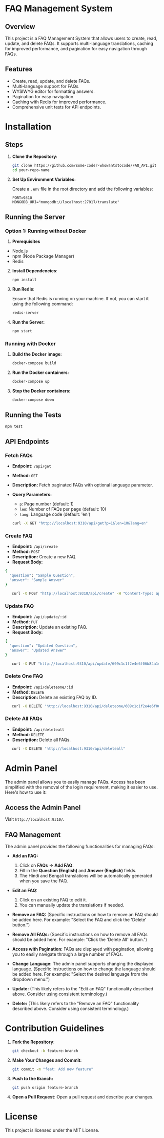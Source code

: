 # FAQ Management System

## Overview
This project is a FAQ Management System that allows users to create, read, update, and delete FAQs. It supports multi-language translations, caching for improved performance, and pagination for easy navigation through FAQs.

## Features
- Create, read, update, and delete FAQs.
- Multi-language support for FAQs.
- WYSIWYG editor for formatting answers.
- Pagination for easy navigation.
- Caching with Redis for improved performance.
- Comprehensive unit tests for API endpoints.

# Installation

## Steps

1.  **Clone the Repository:**

    ```bash
    git clone https://github.com/some-coder-whowantstocode/FAQ_API.git
    cd your-repo-name
    ```

2.  **Set Up Environment Variables:**

    Create a `.env` file in the root directory and add the following variables:

    ```env
    PORT=9310
    MONGODB_URI="mongodb://localhost:27017/translate"
    ```

## Running the Server

### Option 1: Running without Docker


1. **Prerequisites**

*   Node.js
*   npm (Node Package Manager)
*   Redis

2.  **Install Dependencies:**

    ```bash
    npm install
    ```

3.  **Run Redis:**

    Ensure that Redis is running on your machine. If not, you can start it using the following command:

    ```bash
    redis-server
    ```

4.  **Run the Server:**

    ```bash
    npm start
    ```

### Running with Docker

1.  **Build the Docker image:**

    ```bash
    docker-compose build
    ```

2.  **Run the Docker containers:**

    ```bash
    docker-compose up
    ```

3.  **Stop the Docker containers:**

    ```bash
    docker-compose down
    ```

## Running the Tests

```bash
npm test
```

## API Endpoints

### Fetch FAQs

*   **Endpoint:** `/api/get`
*   **Method:** `GET`
*   **Description:** Fetch paginated FAQs with optional language parameter.
*   **Query Parameters:**
    *   `p`: Page number (default: 1)
    *   `len`: Number of FAQs per page (default: 10)
    *   `lang`: Language code (default: 'en')

    ```bash 
    curl -X GET "http://localhost:9310/api/get?p=1&len=10&lang=en"
    ```

### Create FAQ

*   **Endpoint:** `/api/create`
*   **Method:** `POST`
*   **Description:** Create a new FAQ.
*   **Request Body:**

```bash
{
  "question": "Sample Question",
  "answer": "Sample Answer"
}
```
 ```bash 
    curl -X POST "http://localhost:9310/api/create" -H "Content-Type: application/json" -d '{"question": "Sample Question", "answer": "Sample Answer"}'

```

### Update FAQ

*   **Endpoint:** `/api/update/:id`
*   **Method:** `PUT`
*   **Description:** Update an existing FAQ.
*   **Request Body:**

```bash
{
  "question": "Updated Question",
  "answer": "Updated Answer"
}
```
 ```bash 
    curl -X PUT "http://localhost:9310/api/update/609c1c1f2e4e6f06b84a1c1e" -H "Content-Type: application/json" -d '{"question": "Updated Question", "answer": "Updated Answer"}'

```

### Delete One FAQ

*   **Endpoint:** `/api/deleteone/:id`
*   **Method:** `DELETE`
*   **Description:** Delete an existing FAQ by ID.

 ```bash 
    curl -X DELETE "http://localhost:9310/api/deleteone/609c1c1f2e4e6f06b84a1c1e"

```

### Delete All FAQs

*   **Endpoint:** `/api/deleteall`
*   **Method:** `DELETE`
*   **Description:** Delete all FAQs.

 ```bash 
    curl -X DELETE "http://localhost:9310/api/deleteall"
```

# Admin Panel

The admin panel allows you to easily manage FAQs.  Access has been simplified with the removal of the login requirement, making it easier to use. Here's how to use it:

## Access the Admin Panel

Visit `http://localhost:9310/`.

## FAQ Management

The admin panel provides the following functionalities for managing FAQs:

*   **Add an FAQ:**
    1.  Click on **FAQs** → **Add FAQ**.
    2.  Fill in the **Question (English)** and **Answer (English)** fields.
    3.  The Hindi and Bengali translations will be automatically generated when you save the FAQ.

*   **Edit an FAQ:**
    1.  Click on an existing FAQ to edit it.
    2.  You can manually update the translations if needed.

*   **Remove an FAQ:**  (Specific instructions on how to remove an FAQ should be added here.  For example: "Select the FAQ and click the 'Delete' button.")

*   **Remove All FAQs:** (Specific instructions on how to remove all FAQs should be added here. For example: "Click the 'Delete All' button.")

*   **Access with Pagination:** FAQs are displayed with pagination, allowing you to easily navigate through a large number of FAQs.

*   **Change Language:** The admin panel supports changing the displayed language. (Specific instructions on how to change the language should be added here. For example: "Select the desired language from the dropdown menu.")

*   **Update:** (This likely refers to the "Edit an FAQ" functionality described above.  Consider using consistent terminology.)

*   **Delete:** (This likely refers to the "Remove an FAQ" functionality described above. Consider using consistent terminology.)

# Contribution Guidelines

1.  **Fork the Repository:**

    ```bash
    git checkout -b feature-branch
    ```

2.  **Make Your Changes and Commit:**

    ```bash
    git commit -m "feat: Add new feature"
    ```

3.  **Push to the Branch:**

    ```bash
    git push origin feature-branch
    ```

4.  **Open a Pull Request:** Open a pull request and describe your changes.

# License

This project is licensed under the MIT License.
